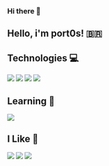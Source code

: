 ### Hi there 👋

## Hello, i'm port0s! :brazil:


## Technologies :computer:
![](https://img.shields.io/badge/OS-Linux-informational?style=flat&logo=linux&logoColor=white&color=bf91f3)
![](https://img.shields.io/badge/Code-Bash-informational?style=flat&logo=gnu-bash&logoColor=white&color=bf91f3)
![](https://img.shields.io/badge/Editor-NeoVim-informational?style=flat&logo=NeoVim&logoColor=white&color=bf91f3)
![](https://img.shields.io/badge/Code-Git-informational?style=flat&logo=Git&logoColor=white&color=bf91f3)

## Learning :book:
![](https://img.shields.io/badge/Code-Rust-informational?style=flat&logo=rust&logoColor=white&color=bf91f3)

## I Like :wave:
![](https://img.shields.io/badge/Code-Julia-informational?style=flat&logo=julia&logoColor=white&color=bf91f3)
![](https://img.shields.io/badge/Code-Python-informational?style=flat&logo=python&logoColor=white&color=bf91f3)
![](https://img.shields.io/badge/Code-Golang-informational?style=flat&logo=go&logoColor=white&color=bf91f3)

